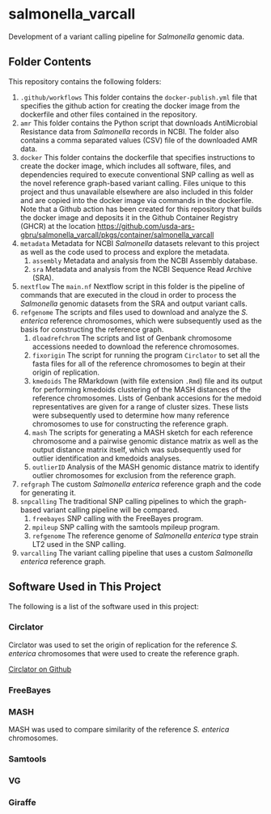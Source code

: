 # salmonella_varcall
Development of a variant calling pipeline for *Salmonella* genomic data.

## Folder Contents

This repository contains the following folders:

1. `.github/workflows` This folder contains the `docker-publish.yml` file that specifies the github action for creating the docker image from the dockerfile and other files contained in the repository.
2. `amr` This folder contains the Python script that downloads AntiMicrobial Resistance data from *Salmonella* records in NCBI. The folder also contains a comma separated values (CSV) file of the downloaded AMR data.
3. `docker` This folder contains the dockerfile that specifies instructions to create the docker image, which includes all software, files, and dependencies required to execute conventional SNP calling as well as the novel reference graph-based variant calling. Files unique to this project and thus unavailable elsewhere are also included in this folder and are copied into the docker image via commands in the dockerfile. Note that a Github action has been created for this repository that builds the docker image and deposits it in the Github Container Registry (GHCR) at the location https://github.com/usda-ars-gbru/salmonella_varcall/pkgs/container/salmonella_varcall
4. `metadata` Metadata for NCBI *Salmonella* datasets relevant to this project as well as the code used to process and explore the metadata.
   1. `assembly` Metadata and analysis from the NCBI Assembly database.
   2. `sra` Metadata and analysis from the NCBI Sequence Read Archive (SRA).
5. `nextflow` The `main.nf` Nextflow script in this folder is the pipeline of commands that are executed in the cloud in order to process the *Salmonella* genomic datasets from the SRA and output variant calls.
6. `refgenome` The scripts and files used to download and analyze the *S. enterica* reference chromosomes, which were subsequently used as the basis for constructing the reference graph.
   1. `dloadrefchrom` The scripts and list of Genbank chromosome accessions needed to download the reference chromosomes.
   2. `fixorigin` The script for running the program `Circlator` to set all the fasta files for all of the reference chromosomes to begin at their origin of replication.
   3. `kmedoids` The RMarkdown (with file extension `.Rmd`) file and its output for performing kmedoids clustering of the MASH distances of the reference chromosomes. Lists of Genbank accesions for the medoid representatives are given for a range of cluster sizes. These lists were subsequently used to determine how many reference chromosomes to use for constructing the reference graph.
   4. `mash` The scripts for generating a MASH sketch for each reference chromosome and a pairwise genomic distance matrix as well as the output distance matrix itself, which was subsequently used for outlier identification and kmedoids analyses.
   5. `outlierID` Analysis of the MASH genomic distance matrix to identify outlier chromosomes for exclusion from the reference graph.
7. `refgraph` The custom *Salmonella enterica* reference graph and the code for generating it.
8. `snpcalling` The traditional SNP calling pipelines to which the graph-based variant calling pipeline will be compared.
   1. `freebayes` SNP calling with the FreeBayes program.
   2. `mpileup` SNP calling with the samtools mpileup program.
   3. `refgenome` The reference genome of *Salmonella enterica* type strain LT2 used in the SNP calling.
9. `varcalling` The variant calling pipeline that uses a custom *Salmonella enterica* reference graph.

## Software Used in This Project

The following is a list of the software used in this project:

### Circlator
Circlator was used to set the origin of replication for the reference *S. enterica* chromosomes that were used to create the reference graph.

[Circlator on Github](https://github.com/sanger-pathogens/circlator)

### FreeBayes

### MASH
MASH was used to compare similarity of the reference *S. enterica* chromosomes.

### Samtools

### VG

### Giraffe



